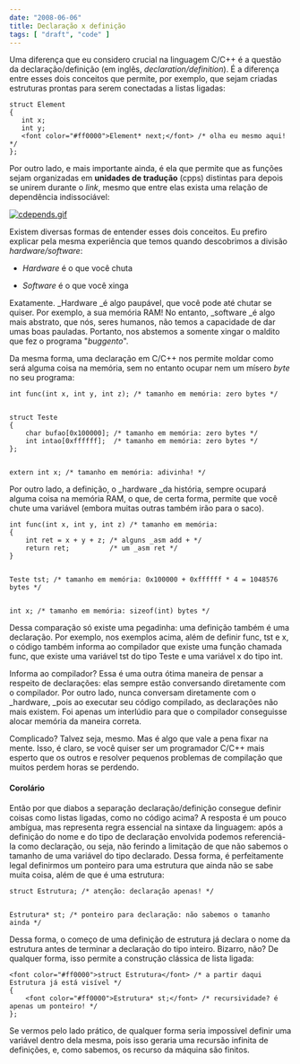 ```yaml
---
date: "2008-06-06"
title: Declaração x definição
tags: [ "draft", "code" ]
---
```

Uma diferença que eu considero crucial na linguagem C/C++ é a questão da declaração/definição (em inglês, _declaration/definition_). É a diferença entre esses dois conceitos que permite, por exemplo, que sejam criadas estruturas prontas para serem conectadas a listas ligadas:

    
    struct Element
    {
       int x;
       int y;
       <font color="#ff0000">Element* next;</font> /* olha eu mesmo aqui! */
    };

Por outro lado, e mais importante ainda, é ela que permite que as funções sejam organizadas em **unidades de tradução** (cpps) distintas para depois se unirem durante o _link_, mesmo que entre elas exista uma relação de dependência indissociável:

[![cdepends.gif](http://i.imgur.com/V6bmFbO.gif)](/images/cdepends.gif)

Existem diversas formas de entender esses dois conceitos. Eu prefiro explicar pela mesma experiência que temos quando descobrimos a divisão _hardware/software_:

	
  * _Hardware_ é o que você chuta

	
  * _Software_ é o que você xinga

Exatamente. _Hardware _é algo paupável, que você pode até chutar se quiser. Por exemplo, a sua memória RAM! No entanto, _software _é algo mais abstrato, que nós, seres humanos, não temos a capacidade de dar umas boas pauladas. Portanto, nos abstemos a somente xingar o maldito que fez o programa "_buggento_".

Da mesma forma, uma declaração em C/C++ nos permite moldar como será alguma coisa na memória, sem no entanto ocupar nem um mísero _byte_ no seu programa:

    
    int func(int x, int y, int z); /* tamanho em memória: zero bytes */

    
    struct Teste
    {
    	char bufao[0x100000]; /* tamanho em memória: zero bytes */
    	int intao[0xffffff];  /* tamanho em memória: zero bytes */
    };

    
    extern int x; /* tamanho em memória: adivinha! */

Por outro lado, a definição, o _hardware _da história, sempre ocupará alguma coisa na memória RAM, o que, de certa forma, permite que você chute uma variável (embora muitas outras também irão para o saco).

    
    int func(int x, int y, int z) /* tamanho em memória:
    {
    	int ret = x + y + z; /* alguns _asm add + */
    	return ret;          /* um _asm ret */
    }

    
    Teste tst; /* tamanho em memória: 0x100000 + 0xffffff * 4 = 1048576 bytes */

    
    int x; /* tamanho em memória: sizeof(int) bytes */

Dessa comparação só existe uma pegadinha: uma definição também é uma declaração. Por exemplo, nos exemplos acima, além de definir func, tst e x, o código também informa ao compilador que existe uma função chamada func, que existe uma variável tst do tipo Teste e uma variável x do tipo int.

Informa ao compilador? Essa é uma outra ótima maneira de pensar a respeito de declarações: elas sempre estão conversando diretamente com o compilador. Por outro lado, nunca conversam diretamente com o _hardware, _pois ao executar seu código compilado, as declarações não mais existem. Foi apenas um interlúdio para que o compilador conseguisse alocar memória da maneira correta.

Complicado? Talvez seja, mesmo. Mas é algo que vale a pena fixar na mente. Isso, é claro, se você quiser ser um programador C/C++ mais esperto que os outros e resolver pequenos problemas de compilação que muitos perdem horas se perdendo.

#### Corolário

Então por que diabos a separação declaração/definição consegue definir coisas como listas ligadas, como no código acima? A resposta é um pouco ambígua, mas representa regra essencial na sintaxe da linguagem: após a definição do nome e do tipo de declaração envolvida podemos referenciá-la como declaração, ou seja, não ferindo a limitação de que não sabemos o tamanho de uma variável do tipo declarado. Dessa forma, é perfeitamente legal definirmos um ponteiro para uma estrutura que ainda não se sabe muita coisa, além de que é uma estrutura:

    
    struct Estrutura; /* atenção: declaração apenas! */

    
    Estrutura* st; /* ponteiro para declaração: não sabemos o tamanho ainda */

Dessa forma, o começo de uma definição de estrutura já declara o nome da estrutura antes de terminar a declaração do tipo inteiro. Bizarro, não? De qualquer forma, isso permite a construção clássica de lista ligada:

    
    <font color="#ff0000">struct Estrutura</font> /* a partir daqui Estrutura já está visível */
    {
    	<font color="#ff0000">Estrutura* st;</font> /* recursividade? é apenas um ponteiro! */
    };

Se vermos pelo lado prático, de qualquer forma seria impossível definir uma variável dentro dela mesma, pois isso geraria uma recursão infinita de definições, e, como sabemos, os recurso da máquina são finitos.
